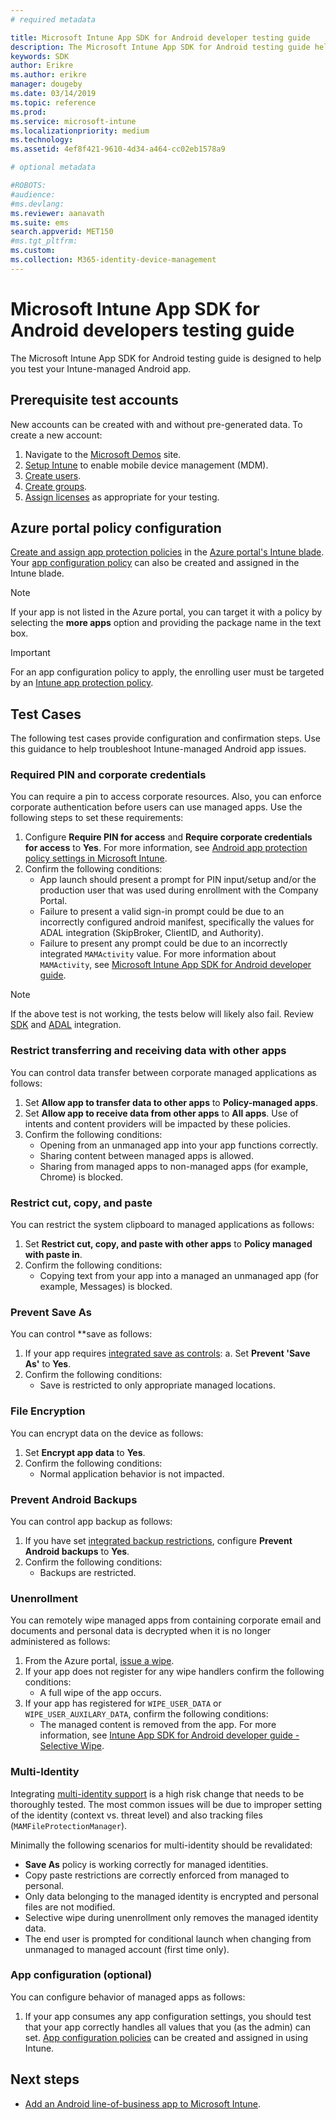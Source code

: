 ```yaml
---
# required metadata

title: Microsoft Intune App SDK for Android developer testing guide
description: The Microsoft Intune App SDK for Android testing guide helps you test your Intune-managed Android app.
keywords: SDK
author: Erikre
ms.author: erikre
manager: dougeby
ms.date: 03/14/2019
ms.topic: reference
ms.prod:
ms.service: microsoft-intune
ms.localizationpriority: medium
ms.technology:
ms.assetid: 4ef8f421-9610-4d34-a464-cc02eb1578a9

# optional metadata

#ROBOTS:
#audience:
#ms.devlang:
ms.reviewer: aanavath
ms.suite: ems
search.appverid: MET150
#ms.tgt_pltfrm:
ms.custom: 
ms.collection: M365-identity-device-management
---
```


# Microsoft Intune App SDK for Android developers testing guide

The Microsoft Intune App SDK for Android testing guide is designed to help you test your Intune-managed Android app.  

## Prerequisite test accounts
New accounts can be created with and without pre-generated data. To create a new account:
1. Navigate to the [Microsoft Demos](https://demos.microsoft.com/environments/create/tenant) site. 
2. [Setup Intune](https://docs.microsoft.com/intune/setup-steps) to enable mobile device management (MDM).
3. [Create users](https://docs.microsoft.com/intune/users-add).
4. [Create groups](https://docs.microsoft.com/intune/groups-add).
5. [Assign licenses](https://docs.microsoft.com/intune/licenses-assign) as appropriate for your testing.


## Azure portal policy configuration
[Create and assign app protection policies](https://docs.microsoft.com/intune/app-protection-policies) in the [Azure portal's Intune blade](https://portal.azure.com/?feature.customportal=false#blade/Microsoft_Intune_Apps/MainMenu/14/selectedMenuItem/Overview). Your [app configuration policy](https://docs.microsoft.com/intune/app-configuration-policies-overview) can also be created and assigned in the Intune blade.

> [!NOTE]
> If your app is not listed in the Azure portal, you can target it with a policy by selecting the **more apps** option and providing the package name in the text box.

> [!IMPORTANT]
> For an app configuration policy to apply, the enrolling user must be targeted by an [Intune app protection policy](https://docs.microsoft.com/intune/app-protection-policy).

## Test Cases

The following test cases provide configuration and confirmation steps. Use this guidance to help troubleshoot Intune-managed Android app issues.

### Required PIN and corporate credentials

You can require a pin to access corporate resources. Also, you can enforce corporate authentication before users can use managed apps. Use the following steps to set these requirements:

1. Configure **Require PIN for access** and **Require corporate credentials for access** to **Yes**. For more information, see [Android app protection policy settings in Microsoft Intune](app-protection-policy-settings-android.md#access-requirements).
2. Confirm the following conditions:
    - App launch should present a prompt for PIN input/setup and/or the production user that was used during enrollment with the Company Portal.
    - Failure to present a valid sign-in prompt could be due to an incorrectly configured android manifest, specifically the values for ADAL integration (SkipBroker, ClientID, and Authority).
    - Failure to present any prompt could be due to an incorrectly integrated `MAMActivity` value. For more information about `MAMActivity`, see [Microsoft Intune App SDK for Android developer guide](app-sdk-android.md).

> [!NOTE] 
> If the above test is not working, the tests below will likely also fail. Review [SDK](app-sdk-android.md##sdk-integration) and [ADAL](app-sdk-android.md#configure-azure-active-directory-authentication-library-adal) integration.

### Restrict transferring and receiving data with other apps
You can control data transfer between corporate managed applications as follows:

1. Set **Allow app to transfer data to other apps** to **Policy-managed apps**.
2. Set **Allow app to receive data from other apps** to **All apps**. Use of intents and content providers will be impacted by these policies.
3. Confirm the following conditions:
    - Opening from an unmanaged app into your app functions correctly.
    - Sharing content between managed apps is allowed.
    - Sharing from managed apps to non-managed apps (for example, Chrome) is blocked.

### Restrict cut, copy, and paste
You can restrict the system clipboard to managed applications as follows:

1. Set **Restrict cut, copy, and paste with other apps** to **Policy managed with paste in**.
2. Confirm the following conditions:
    - Copying text from your app into a managed an unmanaged app (for example, Messages) is blocked.

### Prevent **Save As**
You can  control **save as follows:

1. If your app requires [integrated save as controls](app-sdk-android.md#example-determine-if-saving-to-device-or-cloud-storage-is-permitted):
    a. Set **Prevent 'Save As'** to **Yes**.
2. Confirm the following conditions:
    - Save is restricted to only appropriate managed locations.

### File Encryption
You can encrypt data on the device as follows:

1. Set **Encrypt app data** to **Yes**.
2. Confirm the following conditions:
    - Normal application behavior is not impacted.

### Prevent Android Backups
You can control app backup as follows:

1. If you have set [integrated backup restrictions](app-sdk-android.md#protecting-backup-data), configure **Prevent Android backups** to **Yes**.
2. Confirm the following conditions:
    - Backups are restricted.

### Unenrollment
You can remotely wipe managed apps from containing corporate email and documents and personal data is decrypted when it is no longer administered as follows:

1. From the Azure portal, [issue a wipe](https://docs.microsoft.com/intune/apps-selective-wipe).
2. If your app does not register for any wipe handlers confirm the following conditions:
    - A full wipe of the app occurs.
3. If your app has registered for `WIPE_USER_DATA` or `WIPE_USER_AUXILARY_DATA`, confirm the following conditions:
    - The managed content is removed from the app. For more information, see [Intune App SDK for Android developer guide - Selective Wipe](app-sdk-android.md#selective-wipe).

### Multi-Identity
Integrating [multi-identity support](app-sdk-android.md#multi-identity-optional) is a high risk change that needs to be thoroughly tested. The most common issues will be due to improper setting of the identity (context vs. threat level) and also tracking files (`MAMFileProtectionManager`).

Minimally the following scenarios for multi-identity should be revalidated:

- **Save As** policy is working correctly for managed identities.
- Copy paste restrictions are correctly enforced from managed to personal.
- Only data belonging to the managed identity is encrypted and personal files are not modified.
- Selective wipe during unenrollment only removes the managed identity data.
- The end user is prompted for conditional launch when changing from unmanaged to managed account (first time only).

### App configuration (optional)
You can configure behavior of managed apps as follows:

1. If your app consumes any app configuration settings, you should test that your app correctly handles all values that you (as the admin) can set. [App configuration policies](https://docs.microsoft.com/intune/app-configuration-policies-overview) can be created and assigned in using Intune.

## Next steps

- [Add an Android line-of-business app to Microsoft Intune](lob-apps-android.md).
